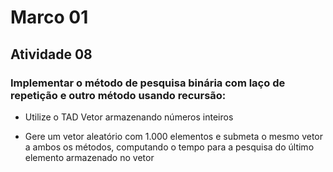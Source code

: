 # Marco 01
## Atividade 08

### Implementar o método de pesquisa binária com laço de repetição e outro método usando recursão:

- Utilize o TAD Vetor armazenando números inteiros

- Gere um vetor aleatório com 1.000 elementos e submeta o mesmo vetor a ambos os métodos, computando o tempo para a pesquisa do último elemento armazenado no vetor
